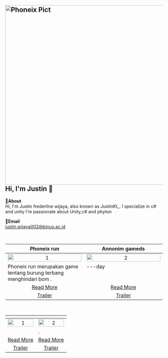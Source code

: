 <img width="1084" height="574" alt="Phoneix Pict" src="https://github.com/user-attachments/assets/c50fb23f-20dc-4c64-b620-9454c681b58c" />Hi, I'm Justin 👋
---
**📌About** <br>
Hi, I'm Justin frederline wijaya, also known as JustinKt_. I specialize in c# and unity 
I'm passionate about Unity,c# and phyton 

**📩Email** <br>
justin.wijaya002@binus.ac.id

<br>

<table width="100%">
  <thead>
    <tr>
      <th width="50%" align="center"><a>Phoneix run </a></th> <!--tittle-->
      <th width="50%" align="center"><a>Annonim gameds</a></th> <!--tittle-->
    </tr>
  </thead>
  <tbody>
    <tr>
      <td align="center">
        <img src="" alt="1" style="width:100%;height:auto;">
      </td>
      <td align="center">
        <img src="" alt="2" style="width:100%;height:auto;">
      </td>
    </tr>
    <tr>
      <td valign="text-top">Phoneix run merupakan game tentang burung terbang menghindari bom .</td> <!--desc-->
      <td valign="text-top">---day</td> <!--desc-->
    </tr>
    <tr>
      <td align="center"><a href="https://justinkt25.itch.io/phoneix-run">Read More</a></td> <!--link1-->
      <td align="center"><a href="">Read More</a></td> <!--link2-->
    </tr>
    <tr>
      <td align="center"><a href="">Trailer</a></td> <!--link1-->
      <td align="center"><a href="">Trailer</a></td> <!--link2-->
    </tr>
  </tbody>
</table>


<br>


<table width="100%">
  <thead>
    <tr>
      <th width="50%" align="center"><a></a></th> <!--tittle 3-->
      <th width="50%" align="center"><a></a></th> <!--tittle 4-->
    </tr>
  </thead>
  <tbody>
    <tr>
      <td align="center">
        <img src="Phoneix Pict.png" alt="1" style="width:100%;height:auto;">
      </td>
      <td align="center">
        <img src="" alt="2" style="width:100%;height:auto;">
      </td>
    </tr>
    <tr>
      <td valign="text-top"></td> <!--desc-->
      <td valign="text-top">.</td> <!--desc-->
    </tr>
    <tr>
      <td align="center"><a href="">Read More</a></td> <!--link 3-->
      <td align="center"><a href="">Read More</a></td> <!--link 4-->
    </tr>
    <tr>
      <td align="center"><a href="">Trailer</a></td> <!--link 3-->
      <td align="center"><a href="">Trailer</a></td> <!--link 4-->
    </tr>
  </tbody>
</table>
